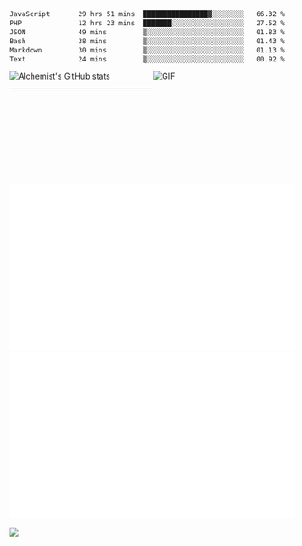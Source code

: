 <!--START_SECTION:waka-->

```text
JavaScript       29 hrs 51 mins  ████████████████▓░░░░░░░░   66.32 %
PHP              12 hrs 23 mins  ███████░░░░░░░░░░░░░░░░░░   27.52 %
JSON             49 mins         ▒░░░░░░░░░░░░░░░░░░░░░░░░   01.83 %
Bash             38 mins         ▒░░░░░░░░░░░░░░░░░░░░░░░░   01.43 %
Markdown         30 mins         ▒░░░░░░░░░░░░░░░░░░░░░░░░   01.13 %
Text             24 mins         ▒░░░░░░░░░░░░░░░░░░░░░░░░   00.92 %
```

<!--END_SECTION:waka-->

[![Alchemist's GitHub stats](https://github-readme-stats.vercel.app/api?username=DrMaxis&show_icons=true&theme=outrun&count_private=true)](#)
<img align="right" alt="GIF" src="https://user-images.githubusercontent.com/5355808/139111924-210cc6fa-9fb1-4dac-929d-6324a5836a92.gif" width="250" height="200" />
<hr />

![](https://raw.githubusercontent.com/DrMaxis/github-stats-transparent/output/generated/overview.svg)
![](https://raw.githubusercontent.com/DrMaxis/github-stats-transparent/output/generated/languages.svg)

 
<a href="https://count.getloli.com/"><img src="https://count.getloli.com/get/@:maxis-the-alchemist?theme=rule34"></a>
<!-- https://count.getloli.com/get/@alchemist?theme=rule34 -->
<br>

